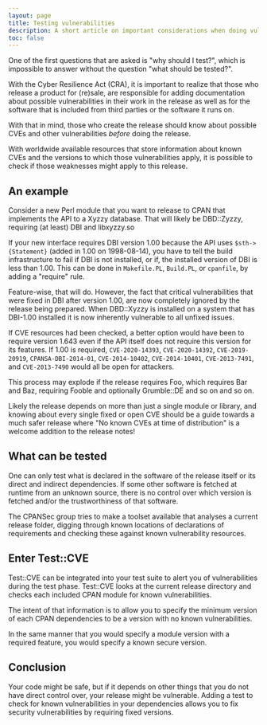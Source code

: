 ```yaml
---
layout: page
title: Testing vulnerabilities
description: A short article on important considerations when doing vulnerability testing of CPAN distributions.
toc: false
---
```


One of the first questions that are asked is "why should I test?", which is
impossible to answer without the question "what should be tested?".

With the Cyber Resilience Act (CRA), it is important to realize that those who
release a product for (re)sale, are responsible for adding documentation about
possible vulnerabilities in their work in the release as well as for the
software that is included from third parties or the software it runs on.

With that in mind, those who create the release should know about possible
CVEs and other vulnerabilities *before* doing the release.

With worldwide available resources that store information about known CVEs
and the versions to which those vulnerabilities apply, it is possible to check
if those weaknesses might apply to this release.

## An example

Consider a new Perl module that you want to release to CPAN that implements the
API to a Xyzzy database. That will likely be DBD::Zyzzy, requiring (at least)
DBI and libxyzzy.so

If your new interface requires DBI version 1.00 because the API uses
`$sth->{Statement}` (added in 1.00 on 1998-08-14), you have to tell the
build infrastructure to fail if DBI is not installed, or if, the installed
version of DBI is less than 1.00. This can be done in `Makefile.PL`, `Build.PL`,
or `cpanfile`, by adding a "require" rule.

Feature-wise, that will do. However, the fact that critical vulnerabilities
that were fixed in DBI after version 1.00, are now completely ignored by the
release being prepared.  When DBD::Xyzzy is installed on a system that has
DBI-1.00 installed it is now inherently vulnerable to all unfixed issues.

If CVE resources had been checked, a better option would have been to require
version 1.643 even if the API itself does not require this version for its
features. If 1.00 is required, `CVE-2020-14393`, `CVE-2020-14392`,
`CVE-2019-20919`, `CPANSA-DBI-2014-01`, `CVE-2014-10402`, `CVE-2014-10401`,
`CVE-2013-7491`, and `CVE-2013-7490` would all be open for attackers.

This process may explode if the release requires Foo, which requires Bar and
Baz, requiring Fooble and optionally Grumble::DE and so on and so on.

Likely the release depends on more than just a single module or library, and
knowing about every single fixed or open CVE should be a guide towards a much
safer release where "No known CVEs at time of distribution" is a welcome
addition to the release notes!

## What can be tested

One can only test what is declared in the software of the release itself or
its direct and indirect dependencies. If some other software is fetched at
runtime from an unknown source, there is no control over which version is
fetched and/or the trustworthiness of that software.

The CPANSec group tries to make a toolset available that analyses a current
release folder, digging through known locations of declarations of requirements
and checking these against known vulnerability resources.

## Enter Test::CVE

Test::CVE can be integrated into your test suite to alert you of
vulnerabilities during the test phase. Test::CVE looks at the current release
directory and checks each included CPAN module for known vulnerabilities.

The intent of that information is to allow you to specify the minimum version
of each CPAN dependencies to be a version with no known vulnerabilities.

In the same manner that you would specify a module version with a required
feature, you would specify a known secure version.

## Conclusion

Your code might be safe, but if it depends on other things that you do not have
direct control over, your release might be vulnerable.  Adding a test to check
for known vulnerabilities in your dependencies allows you to fix security
vulnerabilities by requiring fixed versions.
